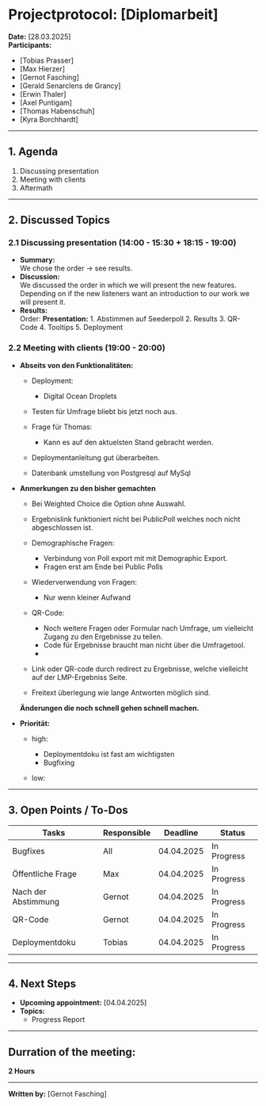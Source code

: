 # Projectprotocol: **[Diplomarbeit]**

**Date:** [28.03.2025]  
**Participants:**  
- [Tobias Prasser]  
- [Max Hierzer]  
- [Gernot Fasching]  
- [Gerald Senarclens de Grancy]  
- [Erwin Thaler]  
- [Axel Puntigam]  
- [Thomas Habenschuh]  
- [Kyra Borchhardt]  

---

## 1. Agenda
1. Discussing presentation
2. Meeting with clients
3. Aftermath

---

## 2. Discussed Topics
### 2.1 Discussing presentation (14:00 - 15:30 + 18:15 - 19:00)
- **Summary:**  
  We chose the order -> see results.
- **Discussion:**  
  We discussed the order in which we will present the new features. Depending on if the new listeners want an introduction to our work we will present it.
- **Results:**  
  Order:
    **Presentation:**
      1. Abstimmen auf Seederpoll
      2. Results
      3. QR-Code
      4. Tooltips
      5. Deployment

### 2.2 Meeting with clients (19:00 - 20:00)
- **Abseits von den Funktionalitäten:**
  - Deployment:
    - Digital Ocean Droplets

  - Testen für Umfrage bliebt bis jetzt noch aus.

  - Frage für Thomas: 
    - Kann es auf den aktuelsten Stand gebracht werden.

  - Deploymentanleitung gut überarbeiten.

  - Datenbank umstellung von Postgresql auf MySql

- **Anmerkungen zu den bisher gemachten**
  - Bei Weighted Choice die Option ohne Auswahl.
  - Ergebnislink funktioniert nicht bei PublicPoll welches noch nicht abgeschlossen ist.
  - Demographische Fragen: 
    - Verbindung von Poll export mit mit Demographic Export.
    - Fragen erst am Ende bei Public Polls
  - Wiederverwendung von Fragen:
    - Nur wenn kleiner Aufwand

  - QR-Code: 
    - Noch weitere Fragen oder Formular nach Umfrage, um vielleicht Zugang zu den Ergebnisse zu teilen. 
    - Code für Ergebnisse braucht man nicht über die Umfragetool. 
    - 

  - Link oder QR-code durch redirect zu Ergebnisse, welche vielleicht auf der LMP-Ergebniss Seite.   

  - Freitext überlegung wie lange Antworten möglich sind. 

  **Änderungen die noch schnell gehen schnell machen.**

- **Priorität:**
  - high:
    - Deploymentdoku ist fast am wichtigsten
    - Bugfixing


  - low:

---

## 3. Open Points / To-Dos
| Tasks               | Responsible    | Deadline       | Status       |
|---------------------|----------------|----------------|--------------|
| Bugfixes            | All            | 04.04.2025     | In Progress  |
| Öffentliche Frage   | Max            | 04.04.2025     | In Progress  |
| Nach der Abstimmung | Gernot         | 04.04.2025     | In Progress  |
| QR-Code             | Gernot         | 04.04.2025     | In Progress  |
| Deploymentdoku      | Tobias         | 04.04.2025     | In Progress  |


---

## 4. Next Steps
- **Upcoming appointment:** [04.04.2025]  
- **Topics:**  
  - Progress Report

---

## Durration of the meeting:
 **2 Hours**

---

**Written by:** [Gernot Fasching]
